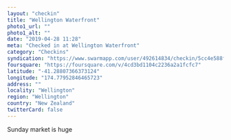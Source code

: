 ```yaml
---
layout: "checkin"
title: "Wellington Waterfront"
photo1_url: ""
photo1_alt: ""
date: "2019-04-28 11:28"
meta: "Checked in at Wellington Waterfront"
category: "Checkins"
syndication: "https://www.swarmapp.com/user/492614834/checkin/5cc4e588f5e9d7002c5f3612"
foursquare: "https://foursquare.com/v/4cd3bd1104c2236a2a1fcfc7"
latitude: "-41.28807366373124"
longitude: "174.77952846465723"
address: ""
locality: "Wellington"
region: "Wellington"
country: "New Zealand"
twitterCard: false
---
```

Sunday market is huge
